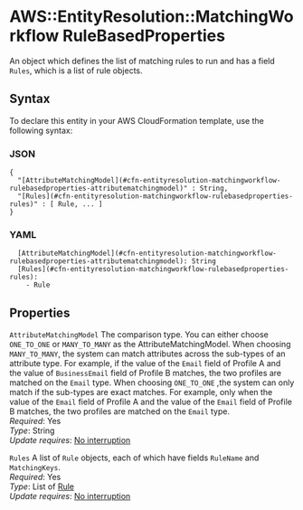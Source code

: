# AWS::EntityResolution::MatchingWorkflow RuleBasedProperties<a name="aws-properties-entityresolution-matchingworkflow-rulebasedproperties"></a>

An object which defines the list of matching rules to run and has a field `Rules`, which is a list of rule objects\.

## Syntax<a name="aws-properties-entityresolution-matchingworkflow-rulebasedproperties-syntax"></a>

To declare this entity in your AWS CloudFormation template, use the following syntax:

### JSON<a name="aws-properties-entityresolution-matchingworkflow-rulebasedproperties-syntax.json"></a>

```
{
  "[AttributeMatchingModel](#cfn-entityresolution-matchingworkflow-rulebasedproperties-attributematchingmodel)" : String,
  "[Rules](#cfn-entityresolution-matchingworkflow-rulebasedproperties-rules)" : [ Rule, ... ]
}
```

### YAML<a name="aws-properties-entityresolution-matchingworkflow-rulebasedproperties-syntax.yaml"></a>

```
  [AttributeMatchingModel](#cfn-entityresolution-matchingworkflow-rulebasedproperties-attributematchingmodel): String
  [Rules](#cfn-entityresolution-matchingworkflow-rulebasedproperties-rules): 
    - Rule
```

## Properties<a name="aws-properties-entityresolution-matchingworkflow-rulebasedproperties-properties"></a>

`AttributeMatchingModel`  <a name="cfn-entityresolution-matchingworkflow-rulebasedproperties-attributematchingmodel"></a>
The comparison type\. You can either choose `ONE_TO_ONE` or `MANY_TO_MANY` as the AttributeMatchingModel\. When choosing `MANY_TO_MANY`, the system can match attributes across the sub\-types of an attribute type\. For example, if the value of the `Email` field of Profile A and the value of `BusinessEmail` field of Profile B matches, the two profiles are matched on the `Email` type\. When choosing `ONE_TO_ONE` ,the system can only match if the sub\-types are exact matches\. For example, only when the value of the `Email` field of Profile A and the value of the `Email` field of Profile B matches, the two profiles are matched on the `Email` type\.  
*Required*: Yes  
*Type*: String  
*Update requires*: [No interruption](https://docs.aws.amazon.com/AWSCloudFormation/latest/UserGuide/using-cfn-updating-stacks-update-behaviors.html#update-no-interrupt)

`Rules`  <a name="cfn-entityresolution-matchingworkflow-rulebasedproperties-rules"></a>
A list of `Rule` objects, each of which have fields `RuleName` and `MatchingKeys`\.  
*Required*: Yes  
*Type*: List of [Rule](aws-properties-entityresolution-matchingworkflow-rule.md)  
*Update requires*: [No interruption](https://docs.aws.amazon.com/AWSCloudFormation/latest/UserGuide/using-cfn-updating-stacks-update-behaviors.html#update-no-interrupt)
